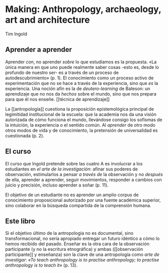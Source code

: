 # Making: Anthropology, archaeology, art and architecture
Tim Ingold

## Aprender a aprender

Aprender *con*, no aprender *sobre* lo que estudiamos es la propuesta. «La única manera en que uno puede realmente saber cosas -esto es, desde lo profundo de nuestro ser- es a través de un proceso de autodescubrimiento» (p. 1). El conocimiento como un proceso activo de experimentación que no se hace a través de la experiencia, sino que *es* la experiencia. Una noción afín es la de *deutero-learning* de Bateson: un aprendizaje que no nos da *hechos* sobre el mundo, sino que nos prepara para que él nos enseñe. [[técnica de aprendizaje]]

La [[antropología]] cuestiona la proposición epistemológica principal de legimitidad institucional de la escuela: que la academia nos da una visión autorizada de cómo funciona el mundo, llevándose consigo los sofismas de la intuición, la experiencia o el sentido común. Al *aprender* de otro modo otros modos de vida y de conocimiento, la pretensión de universalidad es cuestionada (p. 2).

## El curso

El curso que Ingold pretende sobre las cuatro A es involucrar a los estudiantes en *el arte de la investigación*: afinar sus poderes de observación, estimularlos a pensar *a través de* la observación y no *después* de ella, aprender a aprender, seguir movimientos, responder a cambios con juicio y precisión, incluso aprender a soñar (p. 11).

El objetivo de un estudiante no es aprender un amplio corpus de conocimiento proposicional autorizado por una fuente académica superior, sino colaborar en la búsqueda compartida de la comprensión humana.

## Este libro

Si el objetivo último de la antropología no es documental, sino transformacional, no sería apropiado entregar un futuro idéntico a cómo lo hemos recibido del pasado. Enseñar es la otra cara de la observación participante (y no la escritura etnográfica) y ambas ([[observación participante]] y enseñanza) son la clave de una antropología como *arte de investigar*: *«To teach anthropology is to practise anthropology; to practise anthropology is to teach it»* (p. 13).

